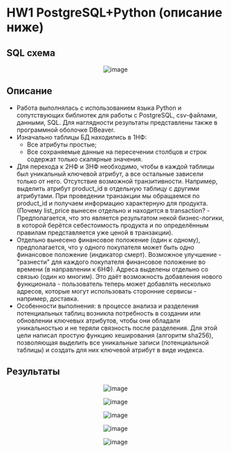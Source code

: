 # HW1 PostgreSQL+Python (описание ниже)
## SQL схема
<p align="center">
  <img src="https://github.com/user-attachments/assets/5f32b2a7-1a58-487f-a3fa-29b2aff15510" alt="image">
</p>

## Описание
- Работа выполнялась с использованием языка Python и сопутствующих библиотек для работы с PostgreSQL, csv-файлами, данными, SQL. Для наглядности результаты представлены также в программной оболочке DBeaver.
- Изначально таблицы БД находились в 1НФ:
  - Все атрибуты простые;
  - Все сохраняемые данные на пересечении столбцов и строк содержат только скалярные значения.
- Для перехода к 2НФ и 3НФ необходимо, чтобы в каждой таблицы был уникальный ключевой атрибут, а все остальные зависели только от него. Отсутствие возможной транзитивности. Например, выделить атрибут product_id в отдельную таблицу с другими атрибутами. При проведении транзакции мы обращаемся по product_id и получаем информацию характерную для продукта. (Почему list_price вынесен отдельно и находится в transaction? - Предполагается, что это является результатом некой бизнес-логики, в которой берётся себестоимость продукта и по определённым правилам представляется уже ценой в транзакции).
- Отдельно вынесено финансовое положение (один к одному), предполагается, что у одного покупателя может быть одно финансовое положение (индикатор смерт). Возможное улучшение - "разнести" для каждого покупателя финансовое положение во времени (в направлении к 6НФ). Адреса выделены отдельно со связью (один ко многим). Это даёт возможность добавления нового функционала - пользователь теперь может добавлять несколько адресов, которые могут использовать сторонние сервисы - например, доставка.
- Особенности выполнения: в процессе анализа и разделения потенциальных таблиц возникла потребность в создании или обновлении ключевых атрибутов, чтобы они обладали уникальностью и не теряли связность после разделения. Для этой цели написал простую функцию хеширования (алгоритм sha256), позволяющая выделить все уникальные записи (потенциальной таблицы) и создать для них ключевой атрибут в виде индекса.

## Результаты

<p align="center">
  <img src="https://github.com/user-attachments/assets/52fcabe2-39d0-40c6-8c52-7822509dae67" alt="image">
</p>
<p align="center">
  <img src="https://github.com/user-attachments/assets/a8e02eb1-cd16-4249-9d53-61ee050b49de" alt="image">
</p>
<p align="center">
  <img src="https://github.com/user-attachments/assets/4f5efa97-5138-423c-a4f1-99ad7b82d2fc" alt="image">
</p>
<p align="center">
  <img src="https://github.com/user-attachments/assets/874cdb86-13da-4587-ac9b-0273d7300124" alt="image">
</p>
<p align="center">
  <img src="https://github.com/user-attachments/assets/42370dc4-405f-46e4-8fd0-ef88a5925890" alt="image">
</p>


